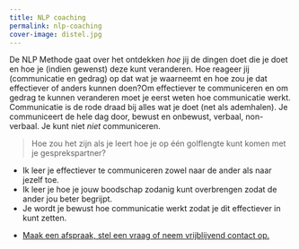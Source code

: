 ```yaml
---
title: NLP coaching
permalink: nlp-coaching
cover-image: distel.jpg
---
```


De NLP Methode gaat over het ontdekken _hoe_ jij de dingen doet die je doet en hoe je (indien gewenst) deze kunt veranderen. Hoe reageer jij (communicatie en gedrag) op dat wat je waarneemt en hoe zou je dat effectiever of anders kunnen doen?Om effectiever te communiceren en om gedrag te kunnen veranderen moet je eerst weten hoe communicatie werkt. Communicatie is de rode draad bij alles wat je doet (net als ademhalen). Je communiceert de hele dag door, bewust en onbewust, verbaal, non-verbaal. Je kunt niet _niet_ communiceren.

>Hoe zou het zijn als je leert hoe je op één golflengte kunt komen met je gesprekspartner?

* Ik leer je effectiever te communiceren zowel naar de ander als naar jezelf toe.
* Ik leer je hoe je jouw boodschap zodanig kunt overbrengen zodat de ander jou beter begrijpt.
* Je wordt je bewust hoe communicatie werkt zodat je dit effectiever in kunt zetten.

<ul class="call-to-action">
  <li><a href="/maak-een-afspraak">Maak een afspraak, stel een vraag of neem vrijblijvend contact op.</a></li>
</ul>
